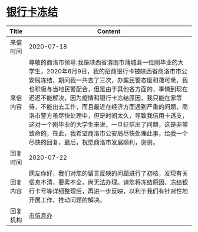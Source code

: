 # <a href="http://www.shangluo.gov.cn/zmhd/ldxxxx.jsp?urltype=leadermail.LeaderMailContentUrl&wbtreeid=1112&leadermailid=6204">银行卡冻结</a>
| Title |                                                                                                                                  Content                                                                                                                                   |
|:-----:|----------------------------------------------------------------------------------------------------------------------------------------------------------------------------------------------------------------------------------------------------------------------------|
| 来信时间  | 2020-07-18                                                                                                                                                                                                                                                                 |
| 来信内容  | 尊敬的商洛市领导:我是陕西省渭南市蒲城县一位刚毕业的大学生，2020年6月9日，我的招商银行卡被陕西省商洛市市公安局冻结，期间我一共去了三次，办案民警态度和蔼可亲，我也积极与当地民警配合，但是由于其他各方面的，事情到现在迟迟不能解决，因为疫情和银行卡冻结原因，我只能在家等待，不能出去工作，而且最近在经济方面遇到严重的问题，商洛市警方虽尽快处理中，但是时间太久，导致我信用卡透支，这对一个刚毕业的大学生来说，一旦征信出了问题，这是非常致命的，在此，我希望商洛市公安局尽快处理此事，给我一个尽快的回复，最后，祝愿商洛市发展顺利，谢谢。 |
| 回复时间  | 2020-07-22                                                                                                                                                                                                                                                                 |
| 回复内容  | 网友你好，我们对您的留言反映的问题进行了初核，发现有关信息不清，要素不全，尚无法办理。请您将冻结原因、冻结银行卡号等详细整理后，再进一步反映，以利于我们有针对性地开展工作，推动问题的解决。                                                                                                                                                                             |
| 回复机构  | <a href="../../categories/agencies/市信息办.md">市信息办</a>                                                                                                                                                                                                                         |